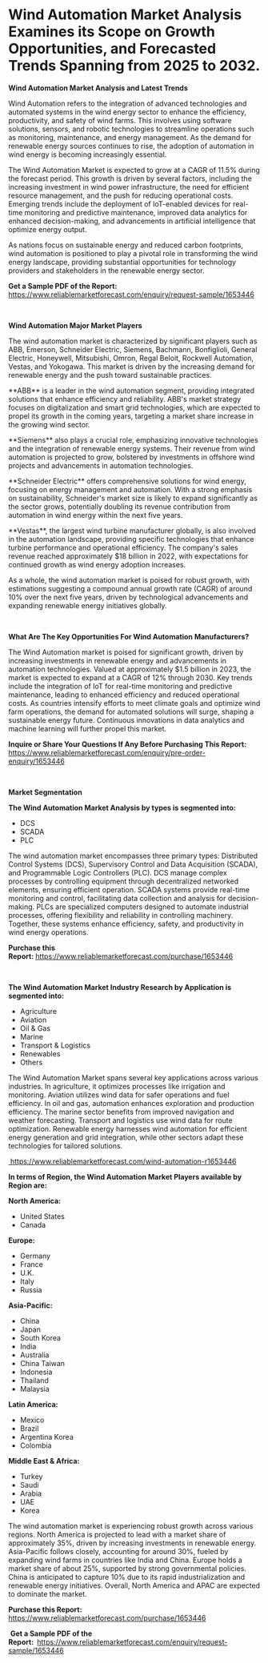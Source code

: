 <p><h1>Wind Automation Market Analysis Examines its Scope on Growth Opportunities, and Forecasted Trends Spanning from 2025 to 2032.</h1></p><p><strong>Wind Automation Market Analysis and Latest Trends</strong></p>
<p><p>Wind Automation refers to the integration of advanced technologies and automated systems in the wind energy sector to enhance the efficiency, productivity, and safety of wind farms. This involves using software solutions, sensors, and robotic technologies to streamline operations such as monitoring, maintenance, and energy management. As the demand for renewable energy sources continues to rise, the adoption of automation in wind energy is becoming increasingly essential.</p><p>The Wind Automation Market is expected to grow at a CAGR of 11.5% during the forecast period. This growth is driven by several factors, including the increasing investment in wind power infrastructure, the need for efficient resource management, and the push for reducing operational costs. Emerging trends include the deployment of IoT-enabled devices for real-time monitoring and predictive maintenance, improved data analytics for enhanced decision-making, and advancements in artificial intelligence that optimize energy output.</p><p>As nations focus on sustainable energy and reduced carbon footprints, wind automation is positioned to play a pivotal role in transforming the wind energy landscape, providing substantial opportunities for technology providers and stakeholders in the renewable energy sector.</p></p>
<p><strong>Get a Sample PDF of the Report:&nbsp;</strong> <a href="https://www.reliablemarketforecast.com/enquiry/request-sample/1653446?utm_campaign=3195&utm_medium=2&utm_source=Github&utm_content=ia&utm_term=16042025&utm_id=wind-automation">https://www.reliablemarketforecast.com/enquiry/request-sample/1653446</a></p>
<p>&nbsp;</p>
<p><strong>Wind Automation Major Market Players</strong></p>
<p><p>The wind automation market is characterized by significant players such as ABB, Emerson, Schneider Electric, Siemens, Bachmann, Bonfiglioli, General Electric, Honeywell, Mitsubishi, Omron, Regal Beloit, Rockwell Automation, Vestas, and Yokogawa. This market is driven by the increasing demand for renewable energy and the push toward sustainable practices.</p><p>**ABB** is a leader in the wind automation segment, providing integrated solutions that enhance efficiency and reliability. ABB's market strategy focuses on digitalization and smart grid technologies, which are expected to propel its growth in the coming years, targeting a market share increase in the growing wind sector.</p><p>**Siemens** also plays a crucial role, emphasizing innovative technologies and the integration of renewable energy systems. Their revenue from wind automation is projected to grow, bolstered by investments in offshore wind projects and advancements in automation technologies.</p><p>**Schneider Electric** offers comprehensive solutions for wind energy, focusing on energy management and automation. With a strong emphasis on sustainability, Schneider's market size is likely to expand significantly as the sector grows, potentially doubling its revenue contribution from automation in wind energy within the next five years.</p><p>**Vestas**, the largest wind turbine manufacturer globally, is also involved in the automation landscape, providing specific technologies that enhance turbine performance and operational efficiency. The company's sales revenue reached approximately $18 billion in 2022, with expectations for continued growth as wind energy adoption increases.</p><p>As a whole, the wind automation market is poised for robust growth, with estimations suggesting a compound annual growth rate (CAGR) of around 10% over the next five years, driven by technological advancements and expanding renewable energy initiatives globally.</p></p>
<p>&nbsp;</p>
<p><strong>What Are The Key Opportunities For Wind Automation Manufacturers?</strong></p>
<p><p>The Wind Automation market is poised for significant growth, driven by increasing investments in renewable energy and advancements in automation technologies. Valued at approximately $1.5 billion in 2023, the market is expected to expand at a CAGR of 12% through 2030. Key trends include the integration of IoT for real-time monitoring and predictive maintenance, leading to enhanced efficiency and reduced operational costs. As countries intensify efforts to meet climate goals and optimize wind farm operations, the demand for automated solutions will surge, shaping a sustainable energy future. Continuous innovations in data analytics and machine learning will further propel this market.</p></p>
<p><strong>Inquire or Share Your Questions If Any Before Purchasing This Report:</strong> <a href="https://www.reliablemarketforecast.com/enquiry/pre-order-enquiry/1653446?utm_campaign=3195&utm_medium=2&utm_source=Github&utm_content=ia&utm_term=16042025&utm_id=wind-automation">https://www.reliablemarketforecast.com/enquiry/pre-order-enquiry/1653446</a></p>
<p>&nbsp;</p>
<p><strong>Market Segmentation</strong></p>
<p><strong>The Wind Automation Market Analysis by types is segmented into:</strong></p>
<p><ul><li>DCS</li><li>SCADA</li><li>PLC</li></ul></p>
<p><p>The wind automation market encompasses three primary types: Distributed Control Systems (DCS), Supervisory Control and Data Acquisition (SCADA), and Programmable Logic Controllers (PLC). DCS manage complex processes by controlling equipment through decentralized networked elements, ensuring efficient operation. SCADA systems provide real-time monitoring and control, facilitating data collection and analysis for decision-making. PLCs are specialized computers designed to automate industrial processes, offering flexibility and reliability in controlling machinery. Together, these systems enhance efficiency, safety, and productivity in wind energy operations.</p></p>
<p><strong>Purchase this Report:&nbsp;</strong><a href="https://www.reliablemarketforecast.com/purchase/1653446?utm_campaign=3195&utm_medium=2&utm_source=Github&utm_content=ia&utm_term=16042025&utm_id=wind-automation">https://www.reliablemarketforecast.com/purchase/1653446</a></p>
<p>&nbsp;</p>
<p><strong>The Wind Automation Market Industry Research by Application is segmented into:</strong></p>
<p><ul><li>Agriculture</li><li>Aviation</li><li>Oil & Gas</li><li>Marine</li><li>Transport & Logistics</li><li>Renewables</li><li>Others</li></ul></p>
<p><p>The Wind Automation Market spans several key applications across various industries. In agriculture, it optimizes processes like irrigation and monitoring. Aviation utilizes wind data for safer operations and fuel efficiency. In oil and gas, automation enhances exploration and production efficiency. The marine sector benefits from improved navigation and weather forecasting. Transport and logistics use wind data for route optimization. Renewable energy harnesses wind automation for efficient energy generation and grid integration, while other sectors adapt these technologies for tailored solutions.</p></p>
<p><a href="https://www.reliablemarketforecast.com/wind-automation-r1653446?utm_campaign=3195&utm_medium=2&utm_source=Github&utm_content=ia&utm_term=16042025&utm_id=wind-automation">&nbsp;https://www.reliablemarketforecast.com/wind-automation-r1653446</a></p>
<p><strong>In terms of Region, the Wind Automation Market Players available by Region are:</strong></p>
<p>
    <p> <strong> North America: </strong>
        <ul>
            <li>United States</li>
            <li>Canada</li>
        </ul>
        </p> 
    <p> <strong> Europe: </strong>
        <ul>
            <li>Germany</li>
            <li>France</li>
            <li>U.K.</li>
            <li>Italy</li>
            <li>Russia</li>
        </ul>
        </p> 
    <p> <strong> Asia-Pacific: </strong>
        <ul>
            <li>China</li>
            <li>Japan</li>
            <li>South Korea</li>
            <li>India</li>
            <li>Australia</li>
            <li>China Taiwan</li>
            <li>Indonesia</li>
            <li>Thailand</li>
            <li>Malaysia</li>
        </ul>
        </p> 
    <p> <strong> Latin America: </strong>
        <ul>
            <li>Mexico</li>
            <li>Brazil</li>
            <li>Argentina Korea</li>
            <li>Colombia</li>
        </ul>
        </p> 
    <p> <strong> Middle East & Africa: </strong>
        <ul>
            <li>Turkey</li>
            <li>Saudi</li>
            <li>Arabia</li>
            <li>UAE</li>
            <li>Korea</li>
        </ul>
    </p>
    </p>
<p><p>The wind automation market is experiencing robust growth across various regions. North America is projected to lead with a market share of approximately 35%, driven by increasing investments in renewable energy. Asia-Pacific follows closely, accounting for around 30%, fueled by expanding wind farms in countries like India and China. Europe holds a market share of about 25%, supported by strong governmental policies. China is anticipated to capture 10% due to its rapid industrialization and renewable energy initiatives. Overall, North America and APAC are expected to dominate the market.</p></p>
<p><strong>Purchase this Report: </strong><a href="https://www.reliablemarketforecast.com/purchase/1653446?utm_campaign=3195&utm_medium=2&utm_source=Github&utm_content=ia&utm_term=16042025&utm_id=wind-automation">https://www.reliablemarketforecast.com/purchase/1653446</a></p>
<p>&nbsp;<strong>Get a Sample PDF of the Report:&nbsp;&nbsp;</strong><a href="https://www.reliablemarketforecast.com/enquiry/request-sample/1653446?utm_campaign=3195&utm_medium=2&utm_source=Github&utm_content=ia&utm_term=16042025&utm_id=wind-automation">https://www.reliablemarketforecast.com/enquiry/request-sample/1653446</a></p>
<p><strong></strong></p>
<p><p></p><p></p><p></p></p>